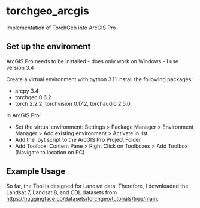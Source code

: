 # torchgeo_arcgis
Implementation of TorchGeo into ArcGIS Pro

## Set up the enviroment
ArcGIS Pro needs to be installed - does only work on Windows - I use version 3.4

Create a virtual environment with python 3.11
install the following packages:
- arcpy 3.4
- torchgeo 0.6.2
- torch 2.2.2, torchvision 0.17.2, torchaudio 2.5.0

In ArcGIS Pro:
- Set the virtual environment: Settings > Package Manager > Environment Manager > Add existing environment > Activate in list
- Add the .pyt script to the ArcGIS Pro Project Folder
- Add Toolbox: Content Pane > Right Click on Toolboxes > Add Toolbox (Navigate to location on PC)

## Example Usage
So far, the Tool is designed for Landsat data. Therefore, I downloaded the Landsat 7, Landsat 8, and CDL datasets from https://huggingface.co/datasets/torchgeo/tutorials/tree/main.
